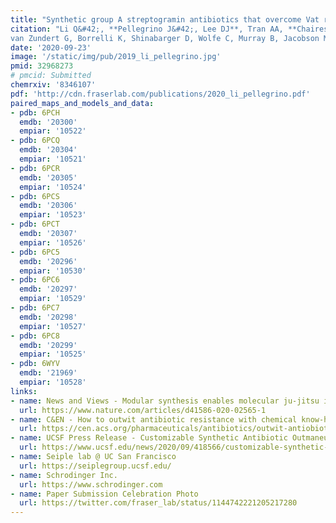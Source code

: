 ```yaml
---
title: "Synthetic group A streptogramin antibiotics that overcome Vat resistance."
citation: "Li Q&#42;, **Pellegrino J&#42;, Lee DJ**, Tran AA, **Chaires HC**, Wang R, **Park JE**, Ji K, Chow D, Zhang N, Brilot AF, **Biel JT**,
van Zundert G, Borrelli K, Shinabarger D, Wolfe C, Murray B, Jacobson MP, Mühle E, Chesneau O, **Fraser JS**, Seiple IB.  *Nature*. 2020."
date: '2020-09-23'
image: '/static/img/pub/2019_li_pellegrino.jpg'
pmid: 32968273
# pmcid: Submitted
chemrxiv: '8346107'
pdf: 'http://cdn.fraserlab.com/publications/2020_li_pellegrino.pdf'
paired_maps_and_models_and_data:
- pdb: 6PCH
  emdb: '20300'
  empiar: '10522'
- pdb: 6PCQ
  emdb: '20304'
  empiar: '10521'
- pdb: 6PCR
  emdb: '20305'
  empiar: '10524'
- pdb: 6PCS
  emdb: '20306'
  empiar: '10523'
- pdb: 6PCT
  emdb: '20307'
  empiar: '10526'
- pdb: 6PC5
  emdb: '20296'
  empiar: '10530'
- pdb: 6PC6
  emdb: '20297'
  empiar: '10529'
- pdb: 6PC7
  emdb: '20298'
  empiar: '10527'
- pdb: 6PC8
  emdb: '20299'
  empiar: '10525'
- pdb: 6WYV
  emdb: '21969'
  empiar: '10528'
links:
- name: News and Views - Modular synthesis enables molecular ju-jitsu in the fight against antibiotic resistance
  url: https://www.nature.com/articles/d41586-020-02565-1
- name: C&EN - How to outwit antibiotic resistance with chemical know-how
  url: https://cen.acs.org/pharmaceuticals/antibiotics/outwit-antiobiotic-resistance-chemical-know/98/i37 
- name: UCSF Press Release - Customizable Synthetic Antibiotic Outmaneuvers Resistant Bacteria
  url: https://www.ucsf.edu/news/2020/09/418566/customizable-synthetic-antibiotic-outmaneuvers-resistant-bacteria
- name: Seiple lab @ UC San Francisco
  url: https://seiplegroup.ucsf.edu/
- name: Schrodinger Inc.
  url: https://www.schrodinger.com
- name: Paper Submission Celebration Photo
  url: https://twitter.com/fraser_lab/status/1144742221205217280
---
```

